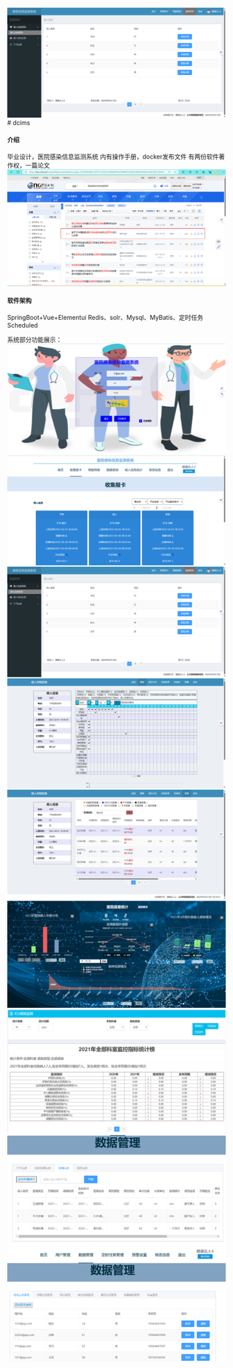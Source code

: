 ![输入图片说明](img/1-3.png)# dcims

#### 介绍
毕业设计，医院感染信息监测系统
内有操作手册，docker发布文件
有两份软件著作权，一篇论文
![输入图片说明](img/11.png)

#### 软件架构
SpringBoot+Vue+Elementui
Redis、solr、Mysql、MyBatis、定时任务Scheduled

系统部分功能展示：
![输入图片说明](img/1-1.png)
![输入图片说明](img/1-2.png)
![输入图片说明](img/1-3.png)
![输入图片说明](img/1-4.png)
![输入图片说明](img/1-5.png)
![输入图片说明](img/1-6.png)
![输入图片说明](img/1-7.png)
![输入图片说明](img/1-8.png)
![输入图片说明](img/1-9.png)
